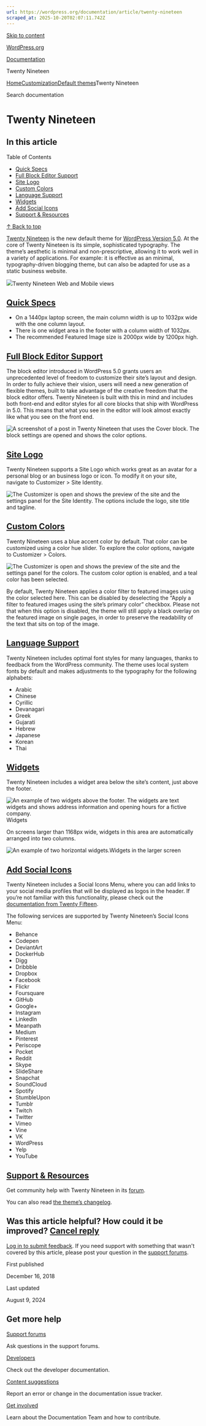 ```yaml
---
url: https://wordpress.org/documentation/article/twenty-nineteen
scraped_at: 2025-10-20T02:07:11.742Z
---
```


[Skip to content](https://wordpress.org/documentation/article/twenty-nineteen/#wp--skip-link--target)

[WordPress.org](https://wordpress.org/)

[Documentation](https://wordpress.org/documentation)

Twenty Nineteen

[Home](https://wordpress.org/documentation)[Customization](https://wordpress.org/documentation/customization/)[Default themes](https://wordpress.org/documentation/category/default-themes/)Twenty Nineteen

Search documentation

# Twenty Nineteen

## In this article

Table of Contents

- [Quick Specs](https://wordpress.org/documentation/article/twenty-nineteen/#quick-specs)
- [Full Block Editor Support](https://wordpress.org/documentation/article/twenty-nineteen/#full-block-editor-support)
- [Site Logo](https://wordpress.org/documentation/article/twenty-nineteen/#site-logo)
- [Custom Colors](https://wordpress.org/documentation/article/twenty-nineteen/#custom-colors)
- [Language Support](https://wordpress.org/documentation/article/twenty-nineteen/#language-support)
- [Widgets](https://wordpress.org/documentation/article/twenty-nineteen/#widgets)
- [Add Social Icons](https://wordpress.org/documentation/article/twenty-nineteen/#add-social-icons)
- [Support & Resources](https://wordpress.org/documentation/article/twenty-nineteen/#support-resources)

[↑ Back to top](https://wordpress.org/documentation/article/twenty-nineteen/#wp--skip-link--target)

[Twenty Nineteen](https://wordpress.org/themes/twentynineteen/) is the new default theme for [WordPress Version 5.0](https://wordpress.org/support/wordpress-version/version-5-0/). At the core of Twenty Nineteen is its simple, sophisticated typography. The theme’s aesthetic is minimal and non-prescriptive, allowing it to work well in a variety of applications. For example: it is effective as an minimal, typography-driven blogging theme, but can also be adapted for use as a static business website.

![](https://i1.wp.com/wordpress.org/documentation/files/2018/12/Twenty-Nineteen-Business-In-Devices.jpeg?fit=1024%2C943&ssl=1)Twenty Nineteen Web and Mobile views

## [Quick Specs](https://wordpress.org/documentation/article/twenty-nineteen/\#quick-specs)

- On a 1440px laptop screen, the main column width is up to 1032px wide with the one column layout.
- There is one widget area in the footer with a column width of 1032px.
- The recommended Featured Image size is 2000px wide by 1200px high.

## [Full Block Editor Support](https://wordpress.org/documentation/article/twenty-nineteen/\#full-block-editor-support)

The block editor introduced in WordPress 5.0 grants users an unprecedented level of freedom to customize their site’s layout and design. In order to fully achieve their vision, users will need a new generation of flexible themes, built to take advantage of the creative freedom that the block editor offers. Twenty Nineteen is built with this in mind and includes both front-end and editor styles for all core blocks that ship with WordPress in 5.0. This means that what you see in the editor will look almost exactly like what you see on the front end.

![A screenshot of a post in Twenty Nineteen that uses the Cover block. The block settings are opened and shows the color options.](https://i2.wp.com/wordpress.org/documentation/files/2018/12/Twenty-Nineteen-Post-Editor-Gutenberg.jpeg?fit=1024%2C687&ssl=1)

## [Site Logo](https://wordpress.org/documentation/article/twenty-nineteen/\#site-logo)

Twenty Nineteen supports a Site Logo which works great as an avatar for a personal blog or an business logo or icon. To modify it on your site, navigate to Customizer > Site Identity.

![The Customizer is open and shows the preview of the site and the settings panel for the Site Identity. The options include the logo, site title and tagline.](https://wordpress.org/documentation/files/2018/12/File_Twenty-Nineteen-Site-Logo.jpg)

## [Custom Colors](https://wordpress.org/documentation/article/twenty-nineteen/\#custom-colors)

Twenty Nineteen uses a blue accent color by default. That color can be customized using a color hue slider. To explore the color options, navigate to Customizer > Colors.

![The Customizer is open and shows the preview of the site and the settings panel for the colors. The custom color option is enabled, and a teal color has been selected.](https://i0.wp.com/wordpress.org/documentation/files/2018/12/Twenty-Nineteen-Color-Options.png?fit=1024%2C621&ssl=1)

By default, Twenty Nineteen applies a color filter to featured images using the color selected here. This can be disabled by deselecting the “Apply a filter to featured images using the site’s primary color” checkbox. Please not that when this option is disabled, the theme will still apply a black overlay on the featured image on single pages, in order to preserve the readability of the text that sits on top of the image.

## [Language Support](https://wordpress.org/documentation/article/twenty-nineteen/\#language-support)

Twenty Nineteen includes optimal font styles for many languages, thanks to feedback from the WordPress community. The theme uses local system fonts by default and makes adjustments to the typography for the following alphabets:

- Arabic
- Chinese
- Cyrillic
- Devanagari
- Greek
- Gujarati
- Hebrew
- Japanese
- Korean
- Thai

## [Widgets](https://wordpress.org/documentation/article/twenty-nineteen/\#widgets)

Twenty Nineteen includes a widget area below the site’s content, just above the footer.

![An example of two widgets above the footer. The widgets are text widgets and shows address information and opening hours for a fictive company.](https://i2.wp.com/wordpress.org/documentation/files/2018/12/Twenty-Nineteen-Widgets.png?fit=1024%2C806&ssl=1)Widgets

On screens larger than 1168px wide, widgets in this area are automatically arranged into two columns.

![An example of two horizontal widgets.](https://i1.wp.com/wordpress.org/documentation/files/2018/12/Twenty-Nineteen-Widgets-Large-Screen.png?fit=1024%2C405&ssl=1)Widgets in the larger screen

## [Add Social Icons](https://wordpress.org/documentation/article/twenty-nineteen/\#add-social-icons)

Twenty Nineteen includes a Social Icons Menu, where you can add links to your social media profiles that will be displayed as logos in the header. If you’re not familiar with this functionality, please check out the [documentation from Twenty Fifteen](https://wordpress.org/support/article/twenty-fifteen/#add-social-icons).

The following services are supported by Twenty Nineteen’s Social Icons Menu:

- Behance
- Codepen
- DeviantArt
- DockerHub
- Digg
- Dribbble
- Dropbox
- Facebook
- Flickr
- Foursquare
- GitHub
- Google+
- Instagram
- LinkedIn
- Meanpath
- Medium
- Pinterest
- Periscope
- Pocket
- Reddit
- Skype
- SlideShare
- Snapchat
- SoundCloud
- Spotify
- StumbleUpon
- Tumblr
- Twitch
- Twitter
- Vimeo
- Vine
- VK
- WordPress
- Yelp
- YouTube

## [Support & Resources](https://wordpress.org/documentation/article/twenty-nineteen/\#support-resources)

Get community help with Twenty Nineteen in its [forum](https://wordpress.org/support/theme/twentynineteen).

You can also read [the theme’s changelog](https://wordpress.org/documentation/article/twenty-nineteen-changelog/).

## Was this article helpful? How could it be improved? [Cancel reply](https://wordpress.org/documentation/article/twenty-nineteen/\#respond)

[Log in to submit feedback](https://login.wordpress.org/?redirect_to=https%3A%2F%2Fwordpress.org%2Fdocumentation%2Farticle%2Ftwenty-nineteen%2F&locale=en_US). If you need support with something that wasn't covered by this article, please post your question in the [support forums](https://wordpress.org/support/forums/).

First published

December 16, 2018

Last updated

August 9, 2024

## Get more help

[Support forums](https://wordpress.org/support/forums/)

Ask questions in the support forums.

[Developers](https://developer.wordpress.org/)

Check out the developer documentation.

[Content suggestions](https://github.com/WordPress/Documentation-Issue-Tracker/issues)

Report an error or change in the documentation issue tracker.

[Get involved](https://make.wordpress.org/docs/)

Learn about the Documentation Team and how to contribute.